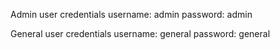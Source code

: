 Admin user credentials
username: admin
password: admin

General user credentials
username: general
password: general